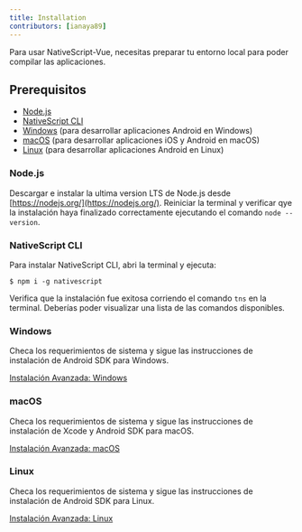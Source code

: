 ```yaml
---
title: Installation
contributors: [ianaya89]
---
```


Para usar NativeScript-Vue, necesitas preparar tu entorno local para poder compilar las aplicaciones.

## Prerequisitos

- [Node.js](#nodejs)
- [NativeScript CLI](#nativescript-cli)
- [Windows](#windows) (para desarrollar aplicaciones Android en Windows)
- [macOS](#macos) (para desarrollar aplicaciones iOS y Android en macOS)
- [Linux](#linux) (para desarrollar aplicaciones Android en Linux)

### Node.js

Descargar e instalar la ultima version LTS de Node.js desde [https://nodejs.org/](https://nodejs.org/). Reiniciar la terminal y verificar qye la instalación haya finalizado correctamente ejecutando el comando `node --version`.

### NativeScript CLI

Para instalar NativeScript CLI, abri la terminal y ejecuta:

```shell
$ npm i -g nativescript
```

Verifica que la instalación fue exitosa corriendo el comando `tns` en la terminal. Deberías poder visualizar una lista de las comandos disponibles.

### Windows

Checa los requerimientos de sistema y sigue las instrucciones de instalación de Android SDK para Windows.

[Instalación Avanzada: Windows](https://docs.nativescript.org/start/ns-setup-win)

### macOS

Checa los requerimientos de sistema y sigue las instrucciones de instalación de Xcode y Android SDK para macOS.

[Instalación Avanzada: macOS](https://docs.nativescript.org/start/ns-setup-os-x)

### Linux

Checa los requerimientos de sistema y sigue las instrucciones de instalación de Android SDK para Linux.

[Instalación Avanzada: Linux](https://docs.nativescript.org/start/ns-setup-linux)